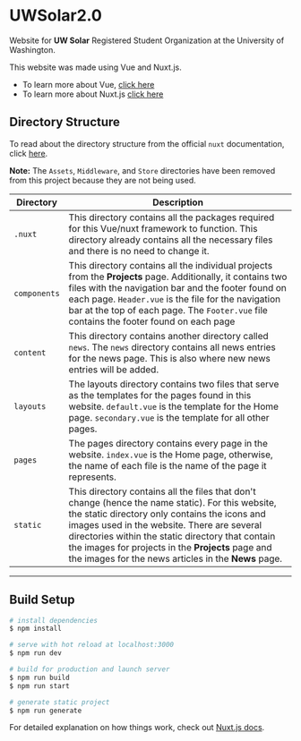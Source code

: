 # UWSolar2.0

Website for **UW Solar** Registered Student Organization at the University of Washington.

This website was made using Vue and Nuxt.js.

* To learn more about Vue, [click here](https://www.youtube.com/watch?v=Wy9q22isx3U)
* To learn more about Nuxt.js [click here](https://www.youtube.com/watch?v=ltzlhAxJr74)

## Directory Structure

To read about the directory structure from the official `nuxt` documentation, click [here](https://nuxtjs.org/guide/directory-structure/). 

**Note:** The `Assets`, `Middleware`, and `Store` directories have been removed from this project because they are not being used.

Directory | Description
--- | ---
`.nuxt` | This directory contains all the packages required for this Vue/nuxt framework to function. This directory already contains all the necessary files and there is no need to change it.
`components` | This directory contains all the individual projects from the **Projects** page. Additionally, it contains two files with the navigation bar and the footer found on each page. `Header.vue` is the file for the navigation bar at the top of each page. The `Footer.vue` file contains the footer found on each page
`content` | This directory contains another directory called `news`. The `news` directory contains all news entries for the news page. This is also where new news entries will be added.
`layouts` | The layouts directory contains two files that serve as the templates for the pages found in this website. `default.vue` is the template for the Home page. `secondary.vue` is the template for all other pages.
`pages` | The pages directory contains every page in the website. `index.vue` is the Home page, otherwise, the name of each file is the name of the page it represents.
`static` | This directory contains all the files that don't change (hence the name static). For this website, the static directory only contains the icons and images used in the website. There are several directories within the static directory that contain the images for projects in the **Projects** page and the images for the news articles in the **News** page.

---

## Build Setup

```bash
# install dependencies
$ npm install

# serve with hot reload at localhost:3000
$ npm run dev

# build for production and launch server
$ npm run build
$ npm run start

# generate static project
$ npm run generate
```

For detailed explanation on how things work, check out [Nuxt.js docs](https://nuxtjs.org).
